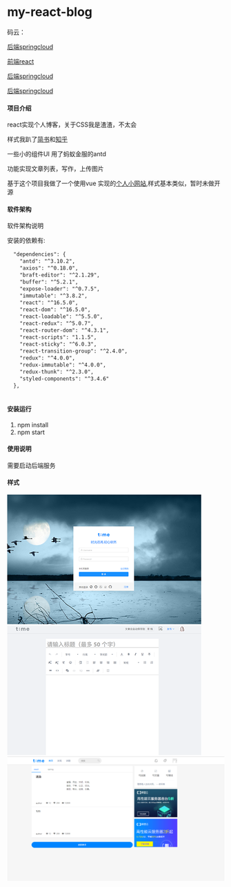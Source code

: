 # my-react-blog

码云：

[后端springcloud](https://gitee.com/dy.huang/article-service)

[前端react](https://gitee.com/dy.huang/my-react-blog)

[后端springcloud](https://gitee.com/dy.huang/article-service)

[后端springcloud](https://gitee.com/dy.huang/article-service)

#### 项目介绍
react实现个人博客，关于CSS我是渣渣，不太会

样式我趴了[简书](https://www.jianshu.com/)和[知乎](www.zhihu.com)

一些小的组件UI 用了蚂蚁金服的antd

功能实现文章列表，写作，上传图片

基于这个项目我做了一个使用vue 实现的[个人小网站](https://www.yrclubs.com/home),样式基本类似，暂时未做开源

#### 软件架构
软件架构说明

安装的依赖有:
```
  "dependencies": {
    "antd": "^3.10.2",
    "axios": "^0.18.0",
    "braft-editor": "^2.1.29",
    "buffer": "^5.2.1",
    "expose-loader": "^0.7.5",
    "immutable": "^3.8.2",
    "react": "^16.5.0",
    "react-dom": "^16.5.0",
    "react-loadable": "^5.5.0",
    "react-redux": "^5.0.7",
    "react-router-dom": "^4.3.1",
    "react-scripts": "1.1.5",
    "react-sticky": "^6.0.3",
    "react-transition-group": "^2.4.0",
    "redux": "^4.0.0",
    "redux-immutable": "^4.0.0",
    "redux-thunk": "^2.3.0",
    "styled-components": "^3.4.6"
  },
  
```

#### 安装运行

1. npm install
2. npm start

#### 使用说明

需要启动后端服务

#### 样式
![图片](src/statics/login/1.png)
![图片](src/statics/login/3.png)
![图片](src/statics/login/123.png)
